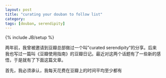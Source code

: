 ```yaml
---
layout: post
title: "curating your douban to follow list"
category: 
tags: [douban, serendipity]
---
```

{% include JB/setup %}

两年前，我曾被邀请到豆瓣总部做过一个叫”curated
serendipity“的分享。后来我也写过一篇叫《豆瓣使用指南》的豆瓣日记。最近对这两个话题有了一些新的感悟，于是就有了下面这篇文章。

首先，我必须承认，我每天花费在豆瓣上的时间平均至少都有
